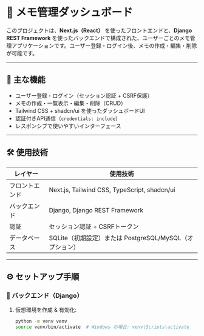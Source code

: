 # 📝 メモ管理ダッシュボード

このプロジェクトは、**Next.js（React）** を使ったフロントエンドと、**Django REST Framework** を使ったバックエンドで構成された、ユーザーごとのメモ管理アプリケーションです。ユーザー登録・ログイン後、メモの作成・編集・削除が可能です。

---

## 🚀 主な機能

- ユーザー登録・ログイン（セッション認証 + CSRF保護）
- メモの作成・一覧表示・編集・削除（CRUD）
- Tailwind CSS + shadcn/ui を使ったダッシュボードUI
- 認証付きAPI通信（`credentials: include`）
- レスポンシブで使いやすいインターフェース

---

## 🛠 使用技術

| レイヤー     | 使用技術                         |
|--------------|----------------------------------|
| フロントエンド | Next.js, Tailwind CSS, TypeScript, shadcn/ui |
| バックエンド   | Django, Django REST Framework     |
| 認証         | セッション認証 + CSRFトークン     |
| データベース   | SQLite（初期設定）または PostgreSQL/MySQL（オプション） |

---

## ⚙️ セットアップ手順

### 🔧 バックエンド（Django）

1. 仮想環境を作成 & 有効化:
   ```bash
   python -m venv venv
   source venv/bin/activate  # Windows の場合: venv\Scripts\activate
